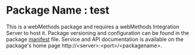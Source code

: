 # Package Name : test
This is a webMethods package and requires a webMethods Integration Server to host it. Package versioning and configuration can be found in the package [manifest](./test/manifest.v3) file. Service and API documentation is available on the package's home page http://&lt;server&gt;:&lt;port&gt;/&lt;packagename>.
